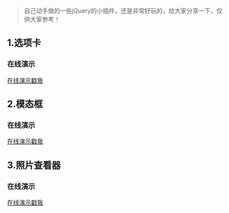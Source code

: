 > 自己动手做的一些jQuery的小插件，还是非常好玩的，给大家分享一下，仅供大家参考！

## 1.选项卡

### 在线演示

<a href="http://wuuuu.github.io/xxx/tabs.html" target="_blank">在线演示戳我</a>

## 2.模态框

### 在线演示

<a href="http://wuuuu.github.io/xxx/modal.html" target="_blank">在线演示戳我</a>

## 3.照片查看器

### 在线演示

<a href="http://wuuuu.github.io/xxx/photo-viewer.html" target="_blank">在线演示戳我</a>